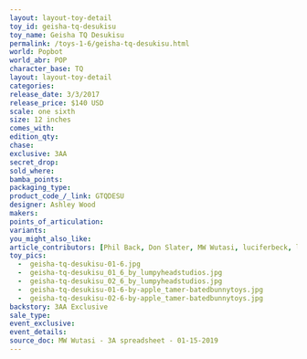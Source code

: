 ```yaml
---
layout: layout-toy-detail 
toy_id: geisha-tq-desukisu
toy_name: Geisha TQ Desukisu
permalink: /toys-1-6/geisha-tq-desukisu.html
world: Popbot
world_abr: POP
character_base: TQ
layout: layout-toy-detail
categories: 
release_date: 3/3/2017
release_price: $140 USD
scale: one sixth
size: 12 inches
comes_with: 
edition_qty: 
chase: 
exclusive: 3AA
secret_drop: 
sold_where: 
bamba_points: 
packaging_type: 
product_code_/_link: GTQDESU
designer: Ashley Wood
makers: 
points_of_articulation: 
variants: 
you_might_also_like: 
article_contributors: [Phil Back, Don Slater, MW Wutasi, luciferbeck, lumpyheadstudios, apple_tamer]
toy_pics: 
  -  geisha-tq-desukisu-01-6.jpg
  -  geisha-tq-desukisu_01_6_by_lumpyheadstudios.jpg
  -  geisha-tq-desukisu_02_6_by_lumpyheadstudios.jpg
  -  geisha-tq-desukisu-01-6-by-apple_tamer-batedbunnytoys.jpg
  -  geisha-tq-desukisu-02-6-by-apple_tamer-batedbunnytoys.jpg
backstory: 3AA Exclusive
sale_type: 
event_exclusive: 
event_details: 
source_doc: MW Wutasi - 3A spreadsheet - 01-15-2019
---
```

